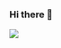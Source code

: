 ### Hi there 👋

![]([https://github.com/{username}/{repository}/raw/{branch}/{path}/image.png](https://github.com/KalinaVitaly/github-stats-transparent/blob/output/generated/languages.svg))

